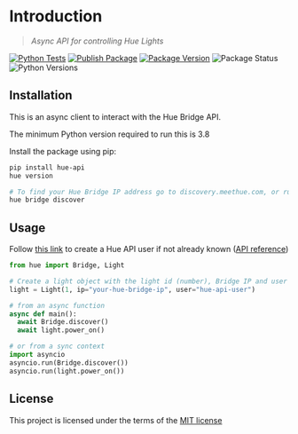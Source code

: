 # Introduction

> _Async API for controlling Hue Lights_

[![Python Tests](https://github.com/nirantak/hue-api/actions/workflows/python-test.yml/badge.svg)](https://github.com/nirantak/hue-api/actions/workflows/python-test.yml)
[![Publish Package](https://github.com/nirantak/hue-api/actions/workflows/python-publish.yml/badge.svg)](https://github.com/nirantak/hue-api/actions/workflows/python-publish.yml)
[![Package Version](https://img.shields.io/pypi/v/hue-api)](https://pypi.org/project/hue-api/)
![Package Status](https://img.shields.io/pypi/status/hue-api)
![Python Versions](https://img.shields.io/pypi/pyversions/hue-api)

## Installation

This is an async client to interact with the Hue Bridge API.

The minimum Python version required to run this is 3.8

Install the package using pip:

```bash
pip install hue-api
hue version

# To find your Hue Bridge IP address go to discovery.meethue.com, or run:
hue bridge discover
```

## Usage

Follow [this link](https://developers.meethue.com/develop/get-started-2/#so-lets-get-started) to create a Hue API user if not already known ([API reference](https://developers.meethue.com/develop/hue-api/7-configuration-api/#create-user))

```python
from hue import Bridge, Light

# Create a light object with the light id (number), Bridge IP and user
light = Light(1, ip="your-hue-bridge-ip", user="hue-api-user")

# from an async function
async def main():
  await Bridge.discover()
  await light.power_on()

# or from a sync context
import asyncio
asyncio.run(Bridge.discover())
asyncio.run(light.power_on())
```

## License

This project is licensed under the terms of the [MIT license](https://github.com/nirantak/hue-api/blob/main/LICENSE)

